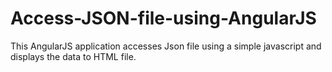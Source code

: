 # Access-JSON-file-using-AngularJS
This AngularJS application accesses Json file using a simple javascript and displays the data to HTML file.
